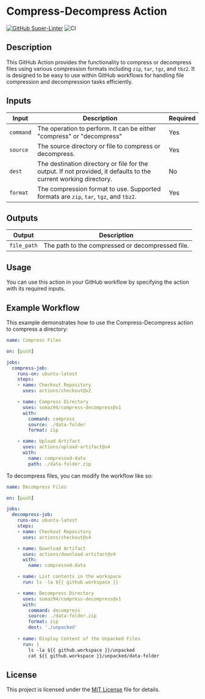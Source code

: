 # Compress-Decompress Action

[![GitHub Super-Linter](https://github.com/actions/container-action/actions/workflows/linter.yml/badge.svg)](https://github.com/super-linter/super-linter)
![CI](https://github.com/actions/container-action/actions/workflows/ci.yml/badge.svg)

## Description

This GitHub Action provides the functionality to compress or decompress files using various
compression formats including `zip`, `tar`, `tgz`, and `tbz2`. It is designed to be easy to use within
GitHub workflows for handling file compression and decompression tasks efficiently.

## Inputs

| Input      | Description                                                                                                      | Required |
|------------|------------------------------------------------------------------------------------------------------------------|----------|
| `command`  | The operation to perform. It can be either "compress" or "decompress"                                            | Yes      |
| `source`   | The source directory or file to compress or decompress.                                                          | Yes      |
| `dest`     | The destination directory or file for the output. If not provided, it defaults to the current working directory. | No       |
| `format`   | The compression format to use. Supported formats are `zip`, `tar`, `tgz`, and `tbz2`.                            | Yes      |

## Outputs

| Output       | Description                                      |
|--------------|--------------------------------------------------|
| `file_path`  | The path to the compressed or decompressed file. |

## Usage

You can use this action in your GitHub workflow by specifying the action with its required inputs.

## Example Workflow

This example demonstrates how to use the Compress-Decompress action to compress a directory:

```yaml
name: Compress Files

on: [push]

jobs:
  compress-job:
    runs-on: ubuntu-latest
    steps:
    - name: Checkout Repository
      uses: actions/checkout@v2

    - name: Compress Directory
      uses: somaz94/compress-decompress@v1
      with:
        command: compress
        source: ./data-folder
        format: zip

    - name: Upload Artifact
      uses: actions/upload-artifact@v4
      with:
        name: compressed-data
        path: ./data-folder.zip
```

To decompress files, you can modify the workflow like so:

```yaml
name: Decompress Files

on: [push]

jobs:
  decompress-job:
    runs-on: ubuntu-latest
    steps:
    - name: Checkout Repository
      uses: actions/checkout@v4

    - name: Download Artifact
      uses: actions/download-artifact@v4
      with:
        name: compressed-data

    - name: List contents in the workspace
      run: ls -la ${{ github.workspace }}

    - name: Decompress Directory
      uses: somaz94/compress-decompress@v1
      with:
        command: decompress
        source: ./data-folder.zip
        format: zip
        dest: './unpacked'
    
    - name: Display Content of the Unpacked Files
      run: |
        ls -la ${{ github.workspace }}/unpacked
        cat ${{ github.workspace }}/unpacked/data-folder

```

## License

This project is licensed under the [MIT License](LICENSE) file for details.
